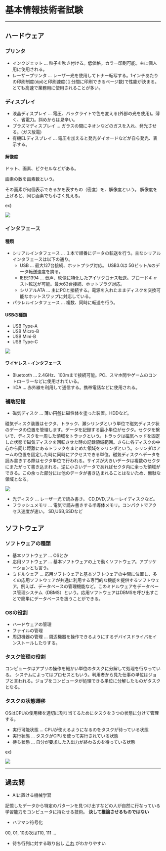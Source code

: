 # 基本情報技術者試験

---

## ハードウェア

### プリンタ
- インクジェット ... 粒子を吹き付ける。低価格。カラー印刷可能。主に個人用に使用される。
- レーザープリンタ ... レーザー光を使用してトナー転写する。1インチあたりの印刷制度(dpi)と印刷速度(１分間に印刷できるページ数)で性能が決まる。とても高速で業務用に使用されることが多い。

### ディスプレイ
- 液晶ディスプレイ ... 電圧、バックライトで色を変える(外部の光を使用)。薄く、省電力。斜めからは見辛い。
- プラズマディスプレイ ... ガラスの間にネオンなどのガスを入れ、発光させる。(ガス放電)
- 有機ELディスプレイ ... 電圧を加えると発光ダイオードなどが自ら発光、表示する。

#### 解像度
ドット、画素、ピクセルなどがある。

画素の数を画素数という。

その画素が何個表示できるかを表すもの（密度）を、解像度という。
解像度を上げると、同じ画素でも小さく見える。

ex)

![](https://av.jpn.support.panasonic.com/support/dsc/knowhow/common/img/l26/26_3_01.jpg)

### インタフェース

#### 種類

- シリアルインタフェース ... １本で順番にデータの転送を行う。主なシリアルインタフェースは以下の通り。
  - USB ... 最大127台接続、ホットプラグ対応。 USB3.0は 5Gビット/sのデータ転送速度を誇る。
  - IEEE1394 ... 音声、映像に特化したアイソクロナス転送。ブロードキャスト転送が可能。最大63台接続、ホットプラグ対応。
  - シリアルATA ... 主にPCと接続する。電源を入れたままディスクを交換可能なホットスワップに対応している。
- パラレルインタフェース ... 複数、同時に転送を行う。

#### USBの種類
- USB Type-A
- USB Micro-B
- USB Mini-B
- USB Type-C

![](http://support.bunsosha.com/mailmag/images/201812/imasara.jpg)

#### ワイヤレス・インタフェース
- Bluetooth ... 2.4GHz、100mまで接続可能。PC、スマホ間やゲームのコントローラーなどに使用されている。
- IrDA ... 赤外線を利用して通信する。携帯電話などに使用される。

### 補助記憶
- 磁気ディスク ... 薄い円盤に磁性体を塗った装置。HDDなど。

磁気ディスク装置はセクタ、トラック、瀬シリンダという単位で磁気ディスク状のデータの位置を管理します。データを記録する最小単位がセクタ。セクタを繋いで、ディスクを一周した領域をトラックという。トラックは磁気ヘッドを固定した状態で磁気ディスクを回転させた時の記録領域範囲。さらに各ディスクの中心から同じ距離にあるトラックをまとめた領域をシリンダという。シリンダはアームの位置を固定した時に同時にアクセスできる単位。磁気ディスクへデータを読み書きする際はセクタ単位で行われる。サイズが大きいデータは複数のセクタにまたがって書き込まれる。逆に小さいデータであればセクタ内に余った領域ができる。この余った部分には他のデータが書き込まれることはないため、無駄な領域となる。

![](https://www.atmarkit.co.jp/fwin2k/experiments/defragment/defrag_fig1.gif)

- 光ディスク ... レーザー光で読み書き。 CD,DVD,ブルーレイディスクなど。
- フラッシュメモリ ... 電気で読み書きする半導体メモリ。コンパクトでアクセス速度が速い。 SD,USB,SSDなど

## ソフトウェア

### ソフトウェアの種類
- 基本ソフトウェア ... OSとか
- 応用ソフトウェア ... 基本ソフトウェアの上で動くソフトウェア。アプリケーションとも言う。 
- ミドルウェア ... 応用ソフトウェアと基本ソフトウェアの中間に位置し、多くの応用ソフトウェアが共通に利用する専門的な機能を提供するソフトウェア。例えば、データベースの管理機能など。このミドルウェアをデータベース管理システム（DBMS）という。応用ソフトウェアはDBMSを呼び出すことで簡単にデータベースを扱うことができる。

### OSの役割
- ハードウェアの管理
- ファイルの管理
- 周辺機器の管理 ... 周辺機器を操作できるようにするデバイスドライバをインストールしたりする。

### タスク管理の役割
コンピュータはアプリの操作を細かい単位のタスクに分解して処理を行なっている。
システムによってはプロセスともいう。利用者から見た仕事の単位はジョブと言われる。ジョブをコンピュータが処理できる単位に分解したものがタスクとなる。

### タスクの状態遷移
OSはCPUの使用権を適切に割り当てるためにタスクを３つの状態に分けて管理する。

- 実行可能状態 ... CPUが使えるようになるのをタスクが待っている状態
- 実行状態 ... タスクがCPUを使って実行されている状態
- 待ち状態 ... 自分が要求した入出力が終わるのを待っている状態

ex)

![](http://www.kumikomi.net/archives/2008/12/32rtos/zu08_01.gif)

---

## 過去問

- AIに置ける機械学習

記憶したデータから特定のパターンを見つけ出すなどの人が自然に行なっている学習能力をコンピュータに持たせる技術。
**決して推論させるものではない**

- ハフマン符号化

00, 01, 10の次は110, 111 ...

- 待ち行列に対する取り出し
[これ](http://www.cc.kyoto-su.ac.jp/~yamada/ap/queue.html) がわかりやすい

